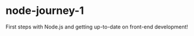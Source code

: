 node-journey-1
==============

First steps with Node.js and getting up-to-date on front-end development!

